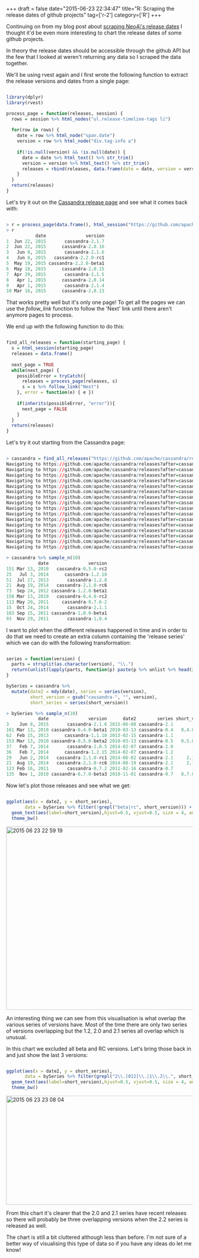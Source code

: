 +++
draft = false
date="2015-06-23 22:34:47"
title="R: Scraping the release dates of github projects"
tag=['r-2']
category=['R']
+++

<p>Continuing on from my blog post about <a href="http://www.markhneedham.com/blog/2015/06/21/r-scraping-neo4j-release-dates-with-rvest/">scraping Neo4j's release dates</a> I thought it'd be even more interesting to chart the release dates of some github projects.</p>


<p>In theory the release dates should be accessible through the github API but the few that I looked at weren't returning any data so I scraped the data together.
</p>


<p>
We'll be using rvest again and I first wrote the following function to extract the release versions and dates from a single page:
</p>



~~~r

library(dplyr)
library(rvest)

process_page = function(releases, session) {
  rows = session %>% html_nodes("ul.release-timeline-tags li")
  
  for(row in rows) {
    date = row %>% html_node("span.date")
    version = row %>% html_node("div.tag-info a")
    
    if(!is.null(version) && !is.null(date)) {
      date = date %>% html_text() %>% str_trim()
      version = version %>% html_text() %>% str_trim()
      releases = rbind(releases, data.frame(date = date, version = version))
    }  
  }
  return(releases)
}
~~~

<p>
Let's try it out on the <a href="https://github.com/apache/cassandra/releases">Cassandra release page</a> and see what it comes back with:
</p>



~~~r

> r = process_page(data.frame(), html_session("https://github.com/apache/cassandra/releases"))
> r
           date               version
1  Jun 22, 2015       cassandra-2.1.7
2  Jun 22, 2015      cassandra-2.0.16
3   Jun 8, 2015       cassandra-2.1.6
4   Jun 8, 2015   cassandra-2.2.0-rc1
5  May 19, 2015 cassandra-2.2.0-beta1
6  May 18, 2015      cassandra-2.0.15
7  Apr 29, 2015       cassandra-2.1.5
8   Apr 1, 2015      cassandra-2.0.14
9   Apr 1, 2015       cassandra-2.1.4
10 Mar 16, 2015      cassandra-2.0.13
~~~

<p>
That works pretty well but it's only one page! To get all the pages we can use the <cite>follow_link</cite> function to follow the 'Next' link until there aren't anymore pages to process.
</p>


<p>
We end up with the following function to do this:
</p>



~~~r

find_all_releases = function(starting_page) {
  s = html_session(starting_page)
  releases = data.frame()
  
  next_page = TRUE
  while(next_page) {
    possibleError = tryCatch({  
      releases = process_page(releases, s)
      s = s %>% follow_link("Next") 
    }, error = function(e) { e })
    
    if(inherits(possibleError, "error")){
      next_page = FALSE
    }
  }
  return(releases)
}
~~~

<p>Let's try it out starting from the Cassandra page:</p>



~~~r

> cassandra = find_all_releases("https://github.com/apache/cassandra/releases")
Navigating to https://github.com/apache/cassandra/releases?after=cassandra-2.0.13
Navigating to https://github.com/apache/cassandra/releases?after=cassandra-2.0.10
Navigating to https://github.com/apache/cassandra/releases?after=cassandra-2.0.8
Navigating to https://github.com/apache/cassandra/releases?after=cassandra-1.2.13
Navigating to https://github.com/apache/cassandra/releases?after=cassandra-2.0.0-rc1
Navigating to https://github.com/apache/cassandra/releases?after=cassandra-1.2.3
Navigating to https://github.com/apache/cassandra/releases?after=cassandra-1.2.0-beta2
Navigating to https://github.com/apache/cassandra/releases?after=cassandra-1.0.10
Navigating to https://github.com/apache/cassandra/releases?after=cassandra-1.0.6
Navigating to https://github.com/apache/cassandra/releases?after=cassandra-1.0.0-rc2
Navigating to https://github.com/apache/cassandra/releases?after=cassandra-0.7.7
Navigating to https://github.com/apache/cassandra/releases?after=cassandra-0.7.4
Navigating to https://github.com/apache/cassandra/releases?after=cassandra-0.7.0-rc3
Navigating to https://github.com/apache/cassandra/releases?after=cassandra-0.6.4
Navigating to https://github.com/apache/cassandra/releases?after=cassandra-0.5.0-rc3
Navigating to https://github.com/apache/cassandra/releases?after=cassandra-0.4.0-final

> cassandra %>% sample_n(10)
            date               version
151 Mar 13, 2010   cassandra-0.5.0-rc2
25   Jul 3, 2014      cassandra-1.2.18
51  Jul 27, 2013       cassandra-1.2.8
21  Aug 19, 2014   cassandra-2.1.0-rc6
73  Sep 24, 2012 cassandra-1.2.0-beta1
158 Mar 13, 2010   cassandra-0.4.0-rc2
113 May 20, 2011     cassandra-0.7.6-2
15  Oct 24, 2014       cassandra-2.1.1
103 Sep 15, 2011 cassandra-1.0.0-beta1
93  Nov 29, 2011       cassandra-1.0.4
~~~

<p>
I want to plot when the different releases happened in time and in order to do that we need to create an extra column containing the 'release series' which we can do with the following transformation:
</p>



~~~r

series = function(version) {
  parts = strsplit(as.character(version), "\\.")  
  return(unlist(lapply(parts, function(p) paste(p %>% unlist %>% head(2), collapse = "."))))  
}

bySeries = cassandra %>%
  mutate(date2 = mdy(date), series = series(version),
         short_version = gsub("cassandra-", "", version),
         short_series = series(short_version))

> bySeries %>% sample_n(10)
            date               version      date2        series short_version short_series
3    Jun 8, 2015       cassandra-2.1.6 2015-06-08 cassandra-2.1         2.1.6          2.1
161 Mar 13, 2010 cassandra-0.4.0-beta1 2010-03-13 cassandra-0.4   0.4.0-beta1          0.4
62  Feb 15, 2013      cassandra-1.1.10 2013-02-15 cassandra-1.1        1.1.10          1.1
153 Mar 13, 2010 cassandra-0.5.0-beta2 2010-03-13 cassandra-0.5   0.5.0-beta2          0.5
37   Feb 7, 2014       cassandra-2.0.5 2014-02-07 cassandra-2.0         2.0.5          2.0
36   Feb 7, 2014      cassandra-1.2.15 2014-02-07 cassandra-1.2        1.2.15          1.2
29   Jun 2, 2014   cassandra-2.1.0-rc1 2014-06-02 cassandra-2.1     2.1.0-rc1          2.1
21  Aug 19, 2014   cassandra-2.1.0-rc6 2014-08-19 cassandra-2.1     2.1.0-rc6          2.1
123 Feb 16, 2011       cassandra-0.7.2 2011-02-16 cassandra-0.7         0.7.2          0.7
135  Nov 1, 2010 cassandra-0.7.0-beta3 2010-11-01 cassandra-0.7   0.7.0-beta3          0.7
~~~

<p>Now let's plot those releases and see what we get:</p>



~~~R

ggplot(aes(x = date2, y = short_series), 
       data = bySeries %>% filter(!grepl("beta|rc", short_version))) +     
  geom_text(aes(label=short_version),hjust=0.5, vjust=0.5, size = 4, angle = 90) + 
  theme_bw()
~~~

<div>

<img src="{{<siteurl>}}/uploads/2015/06/2015-06-23_22-59-19.png" alt="2015 06 23 22 59 19" title="2015-06-23_22-59-19.png" border="0" width="598" height="493" /></div>

<p>
An interesting thing we can see from this visualisation is what overlap the various series of versions have. Most of the time there are only two series of versions overlapping but the 1.2, 2.0 and 2.1 series all overlap which is unusual. 
</p>


<p>
In this chart we excluded all beta and RC versions. Let's bring those back in and just show the last 3 versions:
</p>



~~~r

ggplot(aes(x = date2, y = short_series), 
       data = bySeries %>% filter(grepl("2\\.[012]\\.|1\\.2\\.", short_version))) +     
  geom_text(aes(label=short_version),hjust=0.5, vjust=0.5, size = 4, angle = 90) + 
  theme_bw()
~~~

<div>

<img src="{{<siteurl>}}/uploads/2015/06/2015-06-23_23-08-04.png" alt="2015 06 23 23 08 04" title="2015-06-23_23-08-04.png" border="0" width="599" height="293" /></div>

<p>
From this chart it's clearer that the 2.0 and 2.1 series have recent releases so there will probably be three overlapping versions when the 2.2 series is released as well.
</p>


<p>
The chart is still a bit cluttered although less than before. I'm not sure of a better way of visualising this type of data so if you have any ideas do let me know!
</p>


